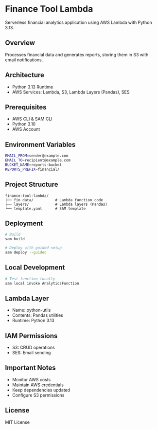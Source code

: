 # Finance Tool Lambda

Serverless financial analytics application using AWS Lambda with Python 3.13.

## Overview

Processes financial data and generates reports, storing them in S3 with email notifications.

## Architecture

- Python 3.13 Runtime
- AWS Services: Lambda, S3, Lambda Layers (Pandas), SES

## Prerequisites

- AWS CLI & SAM CLI
- Python 3.10
- AWS Account

## Environment Variables

```bash
EMAIL_FROM=sender@example.com
EMAIL_TO=recipient@example.com
BUCKET_NAME=reports-bucket
REPORTS_PREFIX=financial/
```

## Project Structure

```
finance-tool-lambda/
├── fin_data/          # Lambda function code
├── layers/            # Lambda layers (Pandas)
└── template.yaml      # SAM template
```

## Deployment

```bash
# Build
sam build

# Deploy with guided setup
sam deploy --guided
```

## Local Development

```bash
# Test function locally
sam local invoke AnalyticsFunction
```

## Lambda Layer

- Name: python-utils
- Contents: Pandas utilities
- Runtime: Python 3.13

## IAM Permissions

- S3: CRUD operations
- SES: Email sending

## Important Notes

- Monitor AWS costs
- Maintain AWS credentials
- Keep dependencies updated
- Configure S3 permissions

## License

MIT License